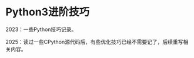 Python3进阶技巧
================================================================================

2023：一些Python技巧记录。

2025：读过一些CPython源代码后，有些优化技巧已经不需要记了，后续重写相关内容。

